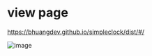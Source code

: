 # view page

https://bhuangdev.github.io/simpleclock/dist/#/

![image](https://user-images.githubusercontent.com/39610621/115396891-129b1400-a218-11eb-8aba-27d94a74a97c.png)
